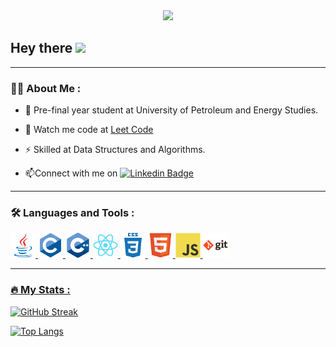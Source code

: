 <div id="header" align="center">
  <img src="https://media.giphy.com/media/gjrYDwbjnK8x36xZIO/giphy.gif" width="200"/>
</div>

<h2>
  Hey there
  <img src="https://media.giphy.com/media/hvRJCLFzcasrR4ia7z/giphy.gif" width="25px"/>
</h2>

---

### :man_technologist: About Me :

- :telescope: Pre-final year student at University of Petroleum and Energy Studies.

- :seedling: Watch me code at <a href = "https://leetcode.com/Anubhav_Singh_Chandel/">Leet Code</a>

- :zap: Skilled at Data Structures and Algorithms.

- :mailbox:Connect with me on  [![Linkedin Badge](https://img.shields.io/badge/-Anubhav-blue?style=flat&logo=Linkedin&logoColor=white)](https://www.linkedin.com/in/anubhav-singh-chandel/)

---

### :hammer_and_wrench: Languages and Tools :
<div>
  <a href = "https://www.java.com/en/"><img src="https://github.com/devicons/devicon/raw/master/icons/java/java-original.svg" title="Java" alt="Java" width="40" height="40"/>
  <a href = "https://www.cprogramming.com"><img src="https://github.com/devicons/devicon/raw/master/icons/c/c-original.svg" title="C" alt="C" width="40" height="40"/>
  <a href = "https://www.cprogramming.com"><img src="https://github.com/devicons/devicon/raw/master/icons/cplusplus/cplusplus-original.svg" title="C++" alt="C++" width="40" height="40"/>
    <a href = "https://reactjs.org"><img src="https://github.com/devicons/devicon/raw/master/icons/react/react-original.svg" title="React" alt="React" width="40" height="40"/>
  <a href = "https://www.w3.org/TR/CSS/#css"><img src="https://github.com/devicons/devicon/raw/master/icons/css3/css3-plain-wordmark.svg"  title="CSS3" alt="CSS" width="40" height="40"/>
  <a href = "https://www.w3.org/html/"><img src="https://github.com/devicons/devicon/raw/master/icons/html5/html5-original.svg" title="HTML5" alt="HTML" width="40" height="40"/>
  <a href = "https://developer.mozilla.org/en-US/docs/Web/JavaScript"><img src="https://github.com/devicons/devicon/raw/master/icons/javascript/javascript-original.svg" title="JavaScript" alt="JavaScript" width="40" height="40"/>
  <a href = "https://git-scm.com"><img src="https://github.com/devicons/devicon/raw/master/icons/git/git-original-wordmark.svg" title="Git" **alt="Git" width="40" height="40"/>
</div>

---

### :fire: My Stats :
[![GitHub Streak](http://github-readme-streak-stats.herokuapp.com?user=AnubhavSinghChandel&theme=synthwave&hide_border=true)](https://git.io/streak-stats)

[![Top Langs](https://github-readme-stats.vercel.app/api/top-langs/?username=AnubhavSinghChandel&layout=compact&theme=vision-friendly-dark)](https://github.com/AnubhavSinghChandel/github-readme-stats)
